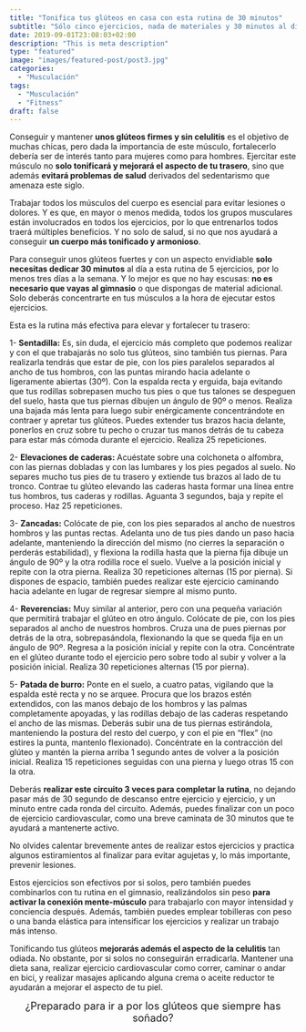```yaml
---
title: "Tonifica tus glúteos en casa con esta rutina de 30 minutos"
subtitle: "Sólo cinco ejercicios, nada de materiales y 30 minutos al día. Consigue el trasero que siempre has deseado en un tiempo récord con esta rutina."
date: 2019-09-01T23:08:03+02:00
description: "This is meta description"
type: "featured"
image: "images/featured-post/post3.jpg"
categories: 
  - "Musculación"
tags:
  - "Musculación"
  - "Fitness"
draft: false
---
```


Conseguir y mantener **unos glúteos firmes y sin celulitis** es el objetivo de muchas chicas, pero dada la importancia de este músculo, fortalecerlo debería ser de interés tanto para mujeres como para hombres. Ejercitar este músculo no **solo tonificará y mejorará el aspecto de tu trasero**, sino que además **evitará problemas de salud** derivados del sedentarismo que amenaza este siglo.

Trabajar todos los músculos del cuerpo es esencial para evitar lesiones o dolores. Y es que, en mayor o menos medida, todos los grupos musculares están involucrados en todos los ejercicios, por lo que entrenarlos todos traerá múltiples beneficios. Y no solo de salud, si no que nos ayudará a conseguir **un cuerpo más tonificado y armonioso**. 

Para conseguir unos glúteos fuertes y con un aspecto envidiable **solo necesitas dedicar 30 minutos** al día a esta rutina de 5 ejercicios, por lo menos tres días a la semana. Y lo mejor es que no hay escusas: **no es necesario que vayas al gimnasio** o que dispongas de material adicional. Solo deberás concentrarte en tus músculos a la hora de ejecutar estos ejercicios.

Esta es la rutina más efectiva para elevar y fortalecer tu trasero:

1-	**Sentadilla:** Es, sin duda, el ejercicio más completo que podemos realizar y con el que trabajarás no solo tus glúteos, sino también tus piernas. Para realizarla tendrás que estar de pie, con los pies paralelos separados al ancho de tus hombros, con las puntas mirando hacia adelante o ligeramente abiertas (30º). Con la espalda recta y erguida, baja evitando que tus rodillas sobrepasen mucho tus pies o que tus talones se despeguen del suelo, hasta que tus piernas dibujen un ángulo de 90º o menos. Realiza una bajada más lenta para luego subir enérgicamente concentrándote en contraer y apretar tus glúteos.  Puedes extender tus brazos hacia delante, ponerlos en cruz sobre tu pecho o cruzar tus manos detrás de tu cabeza para estar más cómoda durante el ejercicio. Realiza 25 repeticiones. 

2-	**Elevaciones de caderas:** Acuéstate sobre una colchoneta o alfombra, con las piernas dobladas y con las lumbares y los pies pegados al suelo. No separes mucho tus pies de tu trasero y extiende tus brazos al lado de tu tronco. Contrae tu glúteo elevando las caderas hasta formar una línea entre tus hombros, tus caderas y rodillas. Aguanta 3 segundos, baja y repite el proceso. Haz 25 repeticiones.

3-	**Zancadas:** Colócate de pie, con los pies separados al ancho de nuestros hombros y las puntas rectas. Adelanta uno de tus pies dando un paso hacia adelante, manteniendo la dirección del mismo (no cierres la separación o perderás estabilidad), y flexiona la rodilla hasta que la pierna fija dibuje un ángulo de 90º y la otra rodilla roce el suelo. Vuelve a la posición inicial y repite con la otra pierna. Realiza 30 repeticiones alternas (15 por pierna). Si dispones de espacio, también puedes realizar este ejercicio caminando hacia adelante en lugar de regresar siempre al mismo punto.

4-	**Reverencias:** Muy similar al anterior, pero con una pequeña variación que permitirá trabajar el glúteo en otro ángulo. Colócate de pie, con los pies separados al ancho de nuestros hombros. Cruza una de pues piernas por detrás de la otra, sobrepasándola, flexionando la que se queda fija en un ángulo de 90º. Regresa a la posición inicial y repite con la otra. Concéntrate en el glúteo durante todo el ejercicio pero sobre todo al subir y volver a la posición inicial. Realiza 30 repeticiones alternas (15 por pierna).

5-	**Patada de burro:** Ponte en el suelo, a cuatro patas, vigilando que la espalda esté recta y no se arquee. Procura que los brazos estén extendidos, con las manos debajo de los hombros y las palmas completamente apoyadas, y las rodillas debajo de las caderas respetando el ancho de las mismas. Deberás subir una de tus piernas estirándola, manteniendo la postura del resto del cuerpo, y con el pie en “flex” (no estires la punta, mantenlo flexionado). Concéntrate en la contracción del glúteo y mantén la pierna arriba 1 segundo antes de volver a la posición inicial. Realiza 15 repeticiones seguidas con una pierna y luego otras 15 con la otra.

Deberás **realizar este circuito 3 veces para completar la rutina**, no dejando pasar más de 30 segundo de descanso entre ejercicio y ejercicio, y un minuto entre cada ronda del circuito. Además, puedes finalizar con un poco de ejercicio cardiovascular, como una breve caminata de 30 minutos que te ayudará a mantenerte activo. 

No olvides calentar brevemente antes de realizar estos ejercicios y practica algunos estiramientos al finalizar para evitar agujetas y, lo más importante, prevenir lesiones.

Estos ejercicios son efectivos por si solos, pero también puedes combinarlos con tu rutina en el gimnasio, realizándolos sin peso **para activar la conexión mente-músculo** para trabajarlo con mayor intensidad y conciencia después. Además, también puedes emplear tobilleras con peso o una banda elástica para intensificar los ejercicios y realizar un trabajo más intenso. 


Tonificando tus glúteos **mejorarás además el aspecto de la celulitis** tan odiada. No obstante, por si solos no conseguirán erradicarla. Mantener una dieta sana, realizar ejercicio cardiovascular como correr, caminar o andar en bici, y realizar masajes aplicando alguna crema o aceite reductor te ayudarán a mejorar el aspecto de tu piel.

<p style="text-align: center;"> <font size="+1">¿Preparado para ir a por los glúteos que siempre has soñado? </font></p>
<br/>